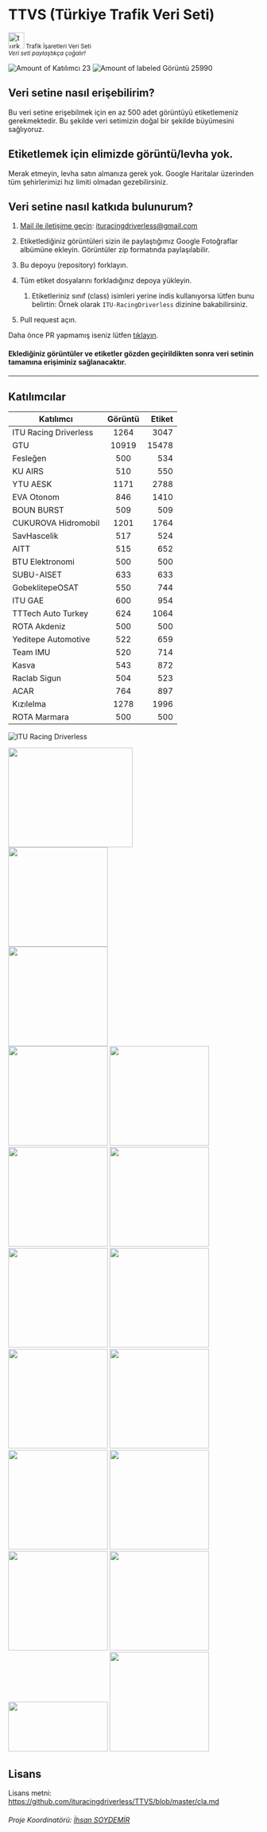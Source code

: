 # TTVS (Türkiye Trafik Veri Seti)
<a href="https://imgbb.com/"><img src="https://cdn.webshopapp.com/shops/94414/files/54949672/turkey-flag-icon-free-download.jpg" alt="turkey-flag-icon-32" border="0" height=32 ></a><small> Trafik İşaretleri Veri Seti </small> <br>
<sub> <i> Veri seti paylaştıkça çoğalır! </i></sub>

![Amount of Katılımcı 23](https://img.shields.io/badge/Katılımcı-23-green.svg)
![Amount of labeled Görüntü 25990](https://img.shields.io/badge/Görüntü-25990-blue.svg)

## Veri setine nasıl erişebilirim?
Bu veri setine erişebilmek için en az 500 adet görüntüyü etiketlemeniz gerekmektedir. Bu şekilde veri setimizin doğal bir şekilde büyümesini sağlıyoruz.

## Etiketlemek için elimizde görüntü/levha yok.
Merak etmeyin, levha satın almanıza gerek yok. Google Haritalar üzerinden tüm şehirlerimizi hız limiti olmadan gezebilirsiniz.


## Veri setine nasıl katkıda bulunurum?

1. [Mail ile iletişime geçin](mailto:ituracingdriverless@gmail.com): ituracingdriverless@gmail.com
1. Etiketlediğiniz görüntüleri sizin ile paylaştığımız Google Fotoğraflar albümüne ekleyin. Görüntüler zip formatında paylaşılabilir.
1. Bu depoyu (repository) forklayın. 
1. Tüm etiket dosyalarını forkladığınız depoya yükleyin.
    1. Etiketleriniz sınıf (class) isimleri yerine indis kullanıyorsa lütfen bunu belirtin: Örnek olarak `ITU-RacingDriverless` dizinine bakabilirsiniz.
    
1. Pull request açın. 

Daha önce PR yapmamış iseniz lütfen [tıklayın](https://youtu.be/N_qEmSRsFlI).
<h4>Eklediğiniz görüntüler ve etiketler gözden geçirildikten sonra <b>veri setinin tamamına</b> erişiminiz sağlanacaktır.</h4>

--------------------------------

## Katılımcılar


| Katılımcı     | Görüntü       | Etiket |
| -------------          |:-------------:| -----: |
| ITU Racing Driverless    | 1264          | 3047   |[url=https://hizliresim.com/Kq0T6y][img]https://i.hizliresim.com/Kq0T6y.png[/img][/url]
| GTU           | 10919          | 15478    |
| Fesleğen           | 500          | 534    |
| KU AIRS | 510 | 550 |
| YTU AESK | 1171 | 2788 |
| EVA Otonom | 846 | 1410 | 
| BOUN BURST | 509 | 509 |
| CUKUROVA Hidromobil | 1201 | 1764 |
| SavHascelik | 517 | 524 |
| AITT | 515 | 652 |
| BTU Elektronomi | 500 | 500|
| SUBU-AISET | 633 | 633 |
| GobeklitepeOSAT | 550 | 744 |
| ITU GAE | 600 | 954 |
| TTTech Auto Turkey | 624 | 1064 |
| ROTA Akdeniz | 500 | 500
| Yeditepe Automotive | 522 | 659 |
| Team IMU | 520 | 714 |
| Kasva | 543 | 872 |
| Raclab Sigun | 504 | 523 |
| ACAR | 764 | 897 |
| Kızılelma | 1278 | 1996 |
| ROTA Marmara | 500 | 500 |

![ITU Racing Driverless](https://avatars0.githubusercontent.com/u/60224556?s=200&v=4 "ITU Racing Driverless")

<img src="https://img.techpowerup.org/200320/gtu-logo.png" width="250" height='200'>
<br>
<img src="https://img.techpowerup.org/200529/air.png" width="200" height='200'>
<br>
<img src="https://img.techpowerup.org/200529/feslegen.png" width="200" height='200'>
<br>
<img src="https://img.techpowerup.org/200814/download.png" width="200" height='200'>
<img src="https://img.techpowerup.org/200816/evalogo.png" width="200" height='200'>
<img src="https://img.techpowerup.org/201112/hydromobilelogotransparan.png" width="200" height='200'>
<img src="https://i.ibb.co/8Mnb2x0/aitt-logo.jpg" width="200" height='200'>
<img src="https://i.ibb.co/Hhf8C1j/1608217690955.jpg" width="200" height='200'>
<img src="https://i.ibb.co/YWWMKy8/gaelogo.jpg" width="200" height='200'>
<img src="https://i.ibb.co/D8N83ZL/tttech-auto-s.jpg" width="200" height='200'>
<img src="https://i.ibb.co/Njs6byX/rota.jpg" width="200" height='200'></a>
<img src="https://i.ibb.co/DYh3Zkp/team-imu2.jpg" width="200" height='200'></a>
<img src="https://i.hizliresim.com/587kqva.png" width="200" height='200'>
<img src="https://i.ibb.co/gSNT7rb/logopng.png" width="200" height='200'>
<img src="https://i.ibb.co/Vxy2nJX/osat-gobeklitepe.jpg" width="200" height='200'>
<img src="https://user-images.githubusercontent.com/60902294/117417813-65b4dc80-af23-11eb-8092-7696a2c0b2b8.png" width="200" height='100'>
<img src="https://i.ibb.co/Tb3xVKs/logo.png" width="200" height='200'>

## Lisans
Lisans metni: https://github.com/ituracingdriverless/TTVS/blob/master/cla.md

###### Proje Koordinatörü: [İhsan SOYDEMİR](https://github.com/Isydmr)
